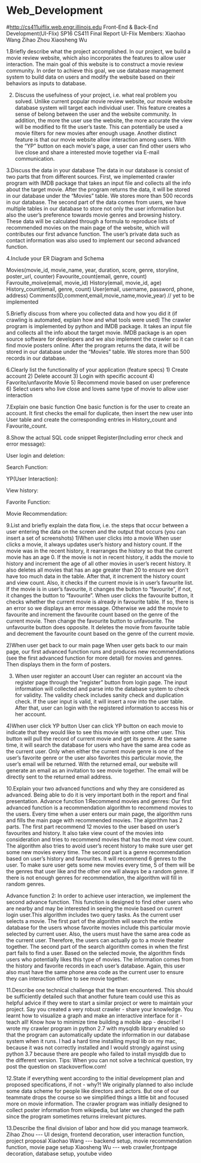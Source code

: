 # Web_Development
#http://cs411uiflix.web.engr.illinois.edu
Front-End &amp; Back-End Development(UI-Flix)
SP16 CS411 Final Report
UI-Flix
Members: Xiaohao Wang
     Zihao Zhou
     Xiaosheng Wu 

1.Briefly describe what the project accomplished.
	In our project, we build a movie review website, which also incorporates the features to allow user interaction. The main goal of this website is to construct a movie review community. In order to achieve this goal, we use database management system to build data on users and modify the website based on their behaviors as inputs to database. 

2. Discuss the usefulness of your project, i.e. what real problem you solved.
Unlike current popular movie review website, our movie website database system will target each individual user. This feature creates a sense of belong between the user and the website community. In addition, the more the user use the website, the more accurate the view will be modified to fit the user’s taste. This can potentially be used a movie filters for new movies after enough usage. Another distinct feature is that our movie website allow interaction among users. With the “YP” button on each movie's page, a user can find other users who live close and share a interested movie together via E-mail communication. 

3.Discuss the data in your database
The data in our database is consist of two parts that from different sources. First, we implemented crawler program with IMDB package that takes an input file and collects all the info about the target movie. After the program returns the data, it will be stored in our database under the “Movies” table. We stores more than 500 records in our database. The second part of the data comes from users, we have multiple tables in our database to store not only the user information but also the user’s preference towards movie genres and browsing history. These data will be calculated through a formula to reproduce lists of recommended movies on the main page of the website, which will contributes our first advance function. The user’s private data such as contact information was also used to implement our second advanced function. 

4.Include your ER Diagram and Schema

Movies(movie_id, movie_name, year, duration, score, genre, storyline, poster_url, counter)
Favourite_count(email, genre, count)
Favrouite_moive(email, movie_id)
History(email, movie_id, age)
History_count(email, genre, count)
User(email, username, password, phone, address)
Comments(ID,comment,email,movie_name,movie_year) // yet to be implemented

5.Briefly discuss from where you collected data and how you did it (if crawling is automated, explain how and what tools were used)
The crawler program is implemented by python and IMDB package. It takes an input file and collects all the info about the target movie. IMDB package is an open source software for developers and we also implement the crawler so it can find movie posters online. After the program returns the data, it will be stored in our database under the “Movies” table. We stores more than 500 records in our database. 

6.Clearly list the functionality of your application (feature specs)
	1) Create account
	2) Delete account
	3) Login with specific account
	4) Favorite/unfavorite Movie
	5) Recommend movie based on user preference
	6) Select users who live close and loves same type of movie to allow user interaction 

7.Explain one basic function
One basic function is for the user to create an account. It first checks the email for    duplicate, then insert the new user into User table and create the corresponding entries in History_count and Favourite_count.

8.Show the actual SQL code snippet
Register(Including error check and error message):
























User login and deletion:


Search Function:


YP(User Interaction):

View history:


Favorite Function:


Movie Recommendation:





9.List and briefly explain the data flow, i.e. the steps that occur between a user entering the data on the screen and the output that occurs (you can insert a set of screenshots)
1)When user clicks into a movie
When user clicks a movie, it always updates user’s history and history count. If the movie was in the recent history, it rearranges the history so that the current movie has an age 0. If the movie is not in recent history, it adds the movie to history and increment the age of all other movies in user’s recent history. It also deletes all movies that has an age greater than 20 to ensure we don’t have too much data in the table. After that, it increment the history count and view count. Also, it checks if the current movie is in user’s favourite list. If the movie is in user’s favourite, it changes the button to “favourite”, if not, it changes the button to “favourite”.
When user clicks the favourite button, it checks whether the current movie is already in favourite table. If so, there is an error so we displays an error message. Otherwise we add the movie to favourite and increment the favourite count based on the genre of the current movie. Then change the favourite button to unfavourite. The unfavourite button does opposite. It deletes the movie from favourite table and decrement the favourite count based on the genre of the current movie.

2)When user get back to our main page
When user gets back to our main page, our first advanced function runs and produces new recommendations (see the first advanced function for more detail) for movies and genres. Then displays them in the form of posters.

3) When user register an account
User can register an account via the register page through the “register” button from login page. The input information will collected and parse into the database system to check for validity. The validity check includes sanity check and duplication check. If the user input is valid, it will insert a row into the user table. After that, user can login with the registered information to access his or her account. 

4)When user click YP button
	User can click YP button on each movie to indicate that they would like to see this movie with some other user. This button will pull the record of current movie and get its genre. At the same time, it will search the database for users who have the same area code as the current user. Only when either the current movie genre is one of the user’s favorite genre or the user also favorites this particular movie, the user’s email will be returned. With the returned email, our website will generate an email as an invitation to see movie together. The email will be directly sent to the returned email address.


10.Explain your two advanced functions and why they are considered as advanced. Being able to do it is very important both in the report and final presentation.
Advance function 1:Recommend movies and genres:
Our first advanced function is a recommendation algorithm to recommend movies to the users. Every time when a user enters our main page, the algorithm runs and fills the main page with recommended movies. The algorithm has 2 parts. The first part recommend 12 movies to the user based on user’s favourites and history. It also take view count of the movies into consideration and tries to recommend movies that has the most view count. The algorithm also tries to avoid user’s recent history to make sure user get some new movies every time. 
The second part is a genre recommendation based on user’s history and favourites. It will recommend 6 genres to the user. To make sure user gets some new movies every time, 5 of them will be the genres that user like and the other one will always be a random genre. If there is not enough genres for recommendation, the algorithm will fill in random genres.

Advance function 2:
	In order to achieve user interaction, we implement the second advance function. This function is designed to find other users who are nearby and may be interested in seeing the movie based on current login user.This algorithm includes two query tasks. As the current user selects a movie. The first part of the algorithm will search the entire database for the users whose favorite movies include this particular movie selected by current user. Also, the users must have the same area code as the current user. Therefore, the users can actually go to a movie theater together. The second part of the search algorithm comes in when the first part fails to find a user. Based on the selected movie, the algorithm finds users who potentially likes this type of movies. The information comes from the history and favorite records in each user’s database. Again, this user also must have the same phone area code as the current user to ensure they can interaction offline to see movie together. 
	


11.Describe one technical challenge that the team encountered.  This should be sufficiently detailed such that another future team could use this as helpful advice if they were to start a similar project or were to maintain your project. Say you created a very robust crawler - share your knowledge. You learnt how to visualize a graph and make an interactive interface for it - teach all! Know how to minimize time building a mobile app - describe!
I wrote my crawler program in python 2.7 with mysqldb library enabled so that the program can automatically update the information in our database system when it runs. I had a hard time installing mysql lib on my mac, because it was not correctly installed and I would strongly against using python 3.7 because there are people who failed to install mysqldb due to the different version. 
Tips: When you can not solve a technical question, try post the question on stackoverflow.com!



12.State if everything went according to the initial development plan and proposed specifications, if not - why?!
	We originally planned to also include some data scheme for people like directors and actors. But one of our teammate drops the course so we simplified things a little bit and focused more on movie information.  The crawler program was initially designed to collect poster information from wikipedia, but later we changed the path since the program sometimes returns irrelevant pictures. 

13.Describe the final division of labor and how did you manage teamwork.
	Zihao Zhou ---  UI design, frontend decoration, user interaction function, project proposal
	Xiaohao Wang      --- backend setup, movie recommendation function, movie page setup
	Xiaosheng Wu      --- web crawler,frontpage decoration, database setup, youtube video
